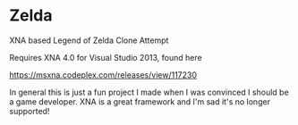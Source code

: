 Zelda
=====

XNA based Legend of Zelda Clone Attempt

Requires XNA 4.0 for Visual Studio 2013, found here

https://msxna.codeplex.com/releases/view/117230

In general this is just a fun project I made when I was convinced I should be a game developer.
XNA is a great framework and I'm sad it's no longer supported!
